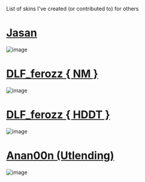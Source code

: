 List of skins I've created (or contributed to) for others


# [Jasan](https://drive.google.com/file/d/1uJxNxjCFFUj8eero0xfWW1MVnrtZdLex/view?usp=sharing)
![image](https://user-images.githubusercontent.com/125704518/219818887-1fbd427f-4347-442b-90fb-5d75827b04c1.png)


# [DLF_ferozz { NM }](https://drive.google.com/file/d/1GtQkBWQRGG8HVG6LOnh43ClaupVy2jxI/view?usp=sharing)
![image](https://user-images.githubusercontent.com/125704518/219818246-8b589e78-9d39-4ff2-9d75-68127713adb7.png)

# [DLF_ferozz  { HDDT }](https://drive.google.com/file/d/1nlzNJ72uUj7ph6RTS61ojnm9sgzn4rTQ/view?usp=share_link)
![image](https://user-images.githubusercontent.com/125704518/219818310-b086e423-8377-4f2f-8aa9-3b098d0c2321.png)


# [Anan00n (Utlending)](https://drive.google.com/file/d/1qP75p8iojN9ckWRkQSCEQk_BfsHcELMY/view?usp=sharing)
![image](https://user-images.githubusercontent.com/125704518/219819394-d1323e30-140b-4f27-8285-ef25f5a5b13f.png)
